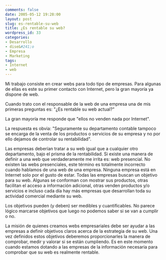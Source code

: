 ```yaml
---
comments: false
date: 2005-05-12 19:28:00
layout: post
slug: es-rentable-su-web
title: ¿Es rentable su web?
wordpress_id: 33
categories:
- Desarrollo
- dise&#241;o
- Empresa
- Marketing
tags:
- Internet
- web
---
```


Mi trabajo consiste en crear webs para todo tipo de empresas.
Para algunas de ellas es este su primer contacto con Internet, pero
la gran mayoría ya dispone de web.





Cuando trato con el responsable de la web de una empresa una de
mis primeras preguntas es: "¿Es rentable su web actual?"




La gran mayoría me responde que "ellos no venden nada por
Internet".




La respuesta es obvia: "Seguramente su
departamento contable tampoco se encarga de la venta de los
productos o servicios de su empresa y no por ello dejamos de
controlar su rentabilidad".




Las empresas deberían tratar a su web igual que a cualquier otro
departamento, bajo el prisma de la rentabilidad. Si existe una
manera de definir a una web que verdaderamente me irrita es: web
presencial. No existen las webs presenciales, este término es
totalmente incorrecto cuando hablamos de una web de una empresa.
Ninguna empresa está en Internet solo por el gusto de estar. Todas
las empresas buscan un objetivo para su web. Algunas se conforman
con mostrar sus productos, otras facilitan el acceso a información
adicional, otras venden productos y/o servicios e incluso cada día
hay más empresas que desarrollan toda su actividad comercial
mediante su web.




Los objetivos pueden (y deben) ser medibles y cuantificables. No
parece lógico marcarse objetivos que luego no podemos saber si se
van a cumplir o no.




La misión de quienes creamos webs empresariales debe ser ayudar
a las empresas a definir objetivos claros acerca de la estrategia
de su web. Una vez definidos estos objetivos deberemos
proporcionarles la manera de comprobar, medir y valorar si se están
cumpliendo. Es en este momento cuando estamos dotando a las
empresas de la información necesaria para comprobar que su web es
realmente rentable.

